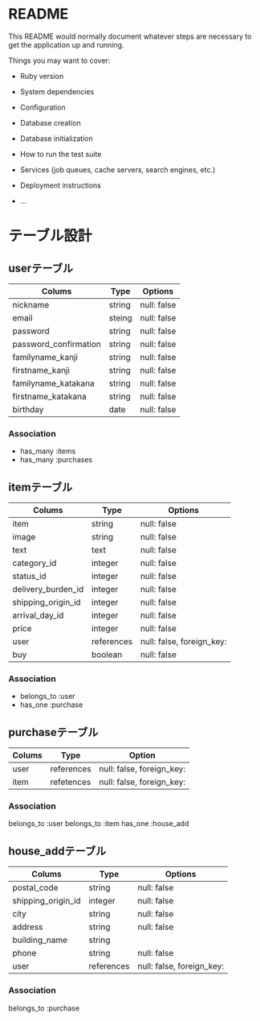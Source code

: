 # README

This README would normally document whatever steps are necessary to get the
application up and running.

Things you may want to cover:

* Ruby version

* System dependencies

* Configuration

* Database creation

* Database initialization

* How to run the test suite

* Services (job queues, cache servers, search engines, etc.)

* Deployment instructions

* ...

# テーブル設計

## userテーブル

| Colums                | Type    | Options     |
| --------------------- | ------- | ----------- |
| nickname              | string  | null: false |
| email                 | steing  | null: false |
| password              | string  | null: false |
| password_confirmation | string  | null: false |
| familyname_kanji      | string  | null: false |
| firstname_kanji       | string  | null: false |
| familyname_katakana   | string  | null: false |
| firstname_katakana    | string  | null: false |
| birthday              | date    | null: false |


### Association
- has_many :items
- has_many :purchases
## itemテーブル

| Colums             | Type       | Options                   |
|------------------- | ---------- | ------------------------- |
| item               | string     | null: false               |
| image              | string     | null: false               |
| text               | text       | null: false               |
| category_id        | integer    | null: false               |
| status_id          | integer    | null: false               |
| delivery_burden_id | integer    | null: false               |
| shipping_origin_id | integer    | null: false               |
| arrival_day_id     | integer    | null: false               |
| price              | integer    | null: false               |
| user               | references | null: false, foreign_key: |
| buy                | boolean    | null: false               |

### Association
- belongs_to :user
- has_one    :purchase

## purchaseテーブル
| Colums | Type       | Option                    |
| ------ | ---------- | ------------------------- |
| user   | references | null: false, foreign_key: |
| item   | refetences | null: false, foreign_key: |

### Association
belongs_to :user
belongs_to :item
has_one    :house_add

## house_addテーブル

| Colums             | Type       | Options                   |
| ------------------ | ---------- | ------------------------- |
| postal_code        | string     | null: false               |
| shipping_origin_id | integer    | null: false               |
| city               | string     | null: false               |
| address            | string     | null: false               |
| building_name      | string     |                           |
| phone              | string     | null: false               |
| user               | references | null: false, foreign_key: |

### Association
belongs_to :purchase
